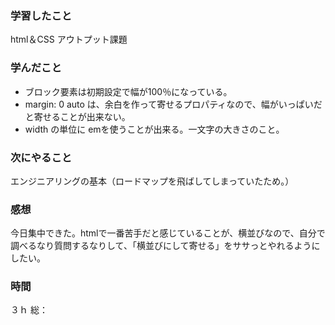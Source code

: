 ### 学習したこと
html＆CSS アウトプット課題
### 学んだこと
- ブロック要素は初期設定で幅が100％になっている。
- margin: 0 auto は、余白を作って寄せるプロパティなので、幅がいっぱいだと寄せることが出来ない。
- width の単位に emを使うことが出来る。一文字の大きさのこと。
### 次にやること
エンジニアリングの基本（ロードマップを飛ばしてしまっていたため。）
### 感想
今日集中できた。htmlで一番苦手だと感じていることが、横並びなので、自分で調べるなり質問するなりして、「横並びにして寄せる」をササっとやれるようにしたい。
### 時間
３ｈ
総：
